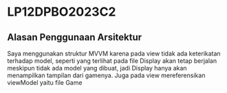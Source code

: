 # LP12DPBO2023C2

## Alasan Penggunaan Arsitektur
Saya menggunakan struktur MVVM karena pada view tidak ada keterikatan terhadap model, seperti yang terlihat pada file Display akan tetap berjalan meskipun tidak ada model yang dibuat, jadi Display hanya akan menampilkan tampilan dari gamenya. Juga pada view mereferensikan viewModel yaitu file Game
